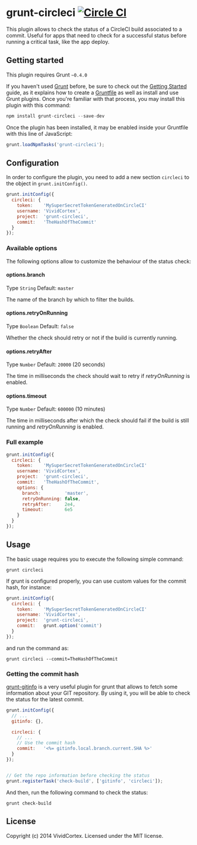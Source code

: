 # grunt-circleci [![Circle CI](https://circleci.com/gh/VividCortex/grunt-circleci.png?style=badge)](https://circleci.com/gh/VividCortex/grunt-circleci)


This plugin allows to check the status of a CircleCI build associated to a commit. Useful for apps that need to check for a successful status before running a critical task, like the app deploy.


## Getting started

This plugin requires Grunt `~0.4.0`

If you haven't used [Grunt](http://gruntjs.com/) before, be sure to check out the [Getting Started](http://gruntjs.com/getting-started) guide, as it explains how to create a [Gruntfile](http://gruntjs.com/sample-gruntfile) as well as install and use Grunt plugins. Once you're familiar with that process, you may install this plugin with this command:

```js
npm install grunt-circleci --save-dev
```


Once the plugin has been installed, it may be enabled inside your Gruntfile with this line of JavaScript:

```js
grunt.loadNpmTasks('grunt-circleci');
```


## Configuration

In order to configure the plugin, you need to add a new section `circleci` to the object in `grunt.initConfig()`.


```js
grunt.initConfig({
  circleci: {
    token:    'MySuperSecretTokenGeneratedOnCircleCI'
    username: 'VividCortex',
    project:  'grunt-circleci',
    commit:   'TheHashOfTheCommit'
  }
});
```

### Available options


The following options allow to customize the behaviour of the status check:

#### options.branch

Type `String`
Default: `master`

The name of the branch by which to filter the builds.

#### options.retryOnRunning

Type `Boolean`
Default: `false`

Whether the check should retry or not if the build is currently running.

#### options.retryAfter

Type `Number`
Default: `20000` (20 seconds)

The time in milliseconds the check should wait to retry if _retryOnRunning_ is enabled.

#### options.timeout

Type `Number`
Default: `600000` (10 minutes)

The time in milliseconds after which the check should fail if the build is still running and _retryOnRunning_ is enabled.


### Full example

```js
grunt.initConfig({
  circleci: {
    token:    'MySuperSecretTokenGeneratedOnCircleCI'
    username: 'VividCortex',
    project:  'grunt-circleci',
    commit:   'TheHashOfTheCommit',
    options: {
      branch:         'master',
      retryOnRunning: false,
      retryAfter:     2e4,
      timeout:        6e5
    }
  }
});
```

## Usage

The basic usage requires you to execute the following simple command:

```
grunt circleci
```

If grunt is configured properly, you can use custom values for the commit hash, for instance:

```js
grunt.initConfig({
  circleci: {
    token:    'MySuperSecretTokenGeneratedOnCircleCI'
    username: 'VividCortex',
    project:  'grunt-circleci',
    commit:   grunt.option('commit')
  }
});
```

and run the command as:

```
grunt circleci --commit=TheHashOfTheCommit
```

### Getting the commit hash

[grunt-gitinfo](https://www.npmjs.org/package/grunt-gitinfo) is a very useful plugin for grunt that allows to fetch some information about your GIT repository. By using it, you will be able to check the status for the latest commit.

```js
grunt.initConfig({
  // ...
  gitinfo: {},

  circleci: {
    // ...
    // Use the commit hash
    commit:   '<%= gitinfo.local.branch.current.SHA %>'
  }  
});


// Get the repo information before checking the status
grunt.registerTask('check-build', ['gitinfo', 'circleci']);
```

And then, run the following command to check the status:

```
grunt check-build
```

## License
Copyright (c) 2014 VividCortex. Licensed under the MIT license.
